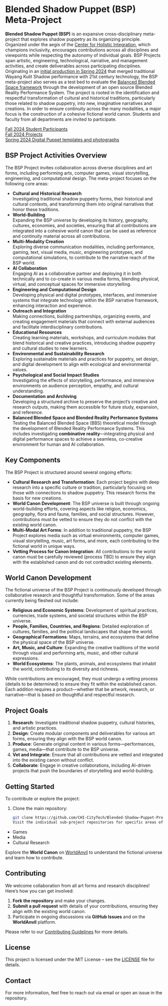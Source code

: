 # Blended Shadow Puppet (BSP) Meta-Project

**Blended Shadow Puppet (BSP)** is an expansive cross-disciplinary meta-project that explores shadow puppetry as its organizing principle.  Organized under the aegis of the [Center for Holistic Integration](https://sites.google.com/view/chi-citytech/home), which champions inclusivity, encourages contributions across all disciplines and viewpoints while respecting the autonomy of individual goals. BSP Projects span artistic, engineering, technological, narrative, and management activities, and create deliverables across participating disciplines.  Originating in an [initial production in Spring 2024](https://sites.google.com/view/citytech-ccsd/home/blended-shadow-puppet) that merged traditional Wayang Kulit Shadow performance with 21st century technology, the BSP meta-project also serves as a test bed to evaluate the [Balanced Blended Space framework](https://sites.google.com/view/balancedblendedspace/home) through the development of an open source Blended Reality Performance System. The project is rooted in the identification and respectful transformation of cultural and historical traditions, particularly those related to shadow puppetry, into new, imaginative narratives and creations. In order to ensure continuity across the many modalities, a major focus is the construction of a cohesive fictional world canon.  Students and faculty from all departments are invited to participate.

[Fall 2024 Student Participants](https://github.com/CHI-CityTech/Blended-Shadow-Puppet/blob/main/Team-members-2024-Fall.md)  
[Fall 2024 Projects](https://github.com/CHI-CityTech/Blended-Shadow-Puppet/blob/main/Project-Activity-2024-Fall.md)  
[Spring 2024 Digital Puppet templates and photographs](https://www.dropbox.com/scl/fo/7scjon5legivqvy4bbaat/h?rlkey=9bdykvv5l9jpui8s49vddvgho&dl=0)  

## BSP Project Activities Overview

The BSP Project invites collaboration across diverse disciplines and art forms, including performing arts, computer games, visual storytelling, engineering, and computational design. The meta-project focuses on the following core areas:

- **Cultural and Historical Research**  
  Investigating traditional shadow puppetry forms, their historical and cultural contexts, and transforming them into original narratives that honor these traditions.
- **World-Building**  
  Expanding the BSP universe by developing its history, geography, cultures, economies, and societies, ensuring that all contributions are integrated into a cohesive world canon that can be used as reference and continuity material across all contributions.
- **Multi-Modality Creation**  
  Exploring diverse communication modalities, including performance, gaming, text, visual media, music, engineering prototypes, and computational simulations, to contribute to the narrative reach of the BSP world.
- **AI Collaboration**  
  Engaging AI as a collaborative partner and deploying it in both technically and to co-create in various media forms, blending physical, virtual, and conceptual spaces for immersive storytelling.
- **Engineering and Computational Design**  
  Developing physical and digital prototypes, interfaces, and immersive systems that integrate technology within the BSP narrative framework, enhancing interaction and experience.
- **Outreach and Integration**  
  Making connections, building partnerships, organizing events, and creating engagement materials that connect with external audiences and facilitate interdisciplinary contributions.
- **Educational Resources**  
  Creating learning materials, workshops, and curriculum modules that blend historical and creative practices, introducing shadow puppetry and cultural studies to new learners.
- **Environmental and Sustainability Research**  
  Exploring sustainable materials and practices for puppetry, set design, and digital development to align with ecological and environmental values.
- **Psychological and Social Impact Studies**  
  Investigating the effects of storytelling, performance, and immersive environments on audience perception, empathy, and cultural understanding.
- **Documentation and Archiving**  
  Developing a structured archive to preserve the project’s creative and research outputs, making them accessible for future study, expansion, and reference.
- **Balanced Blended Space and Blended Reality Performance Systems**  
  Testing the Balanced Blended Space (BBS) theoretical model through the development of Blended Reality Performance Systems. This includes investigating **combinative reality**—integrating physical and digital performance spaces to achieve a seamless, co-creative environment for human and AI collaboration.

## Key Components

The BSP Project is structured around several ongoing efforts:

- **Cultural Research and Transformation**: Each project begins with deep research into a specific culture or tradition, particularly focusing on those with connections to shadow puppetry. This research forms the basis for new creations.
- **World Canon Development**: The BSP universe is built through ongoing world-building efforts, covering aspects like religion, economics, geography, flora and fauna, families, and social structures. However, contributions must be vetted to ensure they do not conflict with the existing world canon.
- **Multi-Modal Art Forms**: In addition to traditional puppetry, the BSP Project explores media such as virtual environments, computer games, visual storytelling, music, art forms, and more, each contributing to the fictional world in unique ways.
- **Vetting Process for Canon Integration**: All contributions to the world canon must be carefully reviewed (process TBD) to ensure they align with the established canon and do not contradict existing elements.

## World Canon Development

The fictional universe of the BSP Project is continuously developed through collaborative research and thoughtful transformation. Some of the areas currently being fleshed out include:

- **Religious and Economic Systems**: Development of spiritual practices, currencies, trade systems, and societal structures within the BSP universe.
- **People, Families, Countries, and Regions**: Detailed exploration of cultures, families, and the political landscapes that shape the world.
- **Geographical Formations**: Maps, terrains, and ecosystems that define the physical space of the BSP universe.
- **Art, Music, and Culture**: Expanding the creative traditions of the world through visual and performing arts, music, and other cultural expressions.
- **World Ecosystems**: The plants, animals, and ecosystems that inhabit the world, contributing to its diversity and richness.

While contributions are encouraged, they must undergo a vetting process (details to be determined) to ensure they fit within the established canon. Each addition requires a product—whether that be artwork, research, or narrative—that is based on thoughtful and respectful research.

## Project Goals


1. **Research**: Investigate traditional shadow puppetry, cultural histories, and artistic practices.
2. **Design**: Create modular components and deliverables for various art forms, ensuring they align with the BSP world canon.
3. **Produce**: Generate original content in various forms—performances, games, media—that contribute to the BSP universe.
4. **Vet and Integrate**: Ensure that all contributions are vetted and integrated into the existing canon without conflict.
5. **Collaborate**: Engage in creative collaborations, including AI-driven projects that push the boundaries of storytelling and world-building.

## Getting Started

To contribute or explore the project:

1. Clone the main repository:
   ```bash
   git clone https://github.com/CHI-CityTech/Blended-Shadow-Puppet-Project.git
   Visit the individual sub-project repositories for specific areas of interest, such as:

- Games
- Media
- Cultural Research

Explore the **World Canon** on [WorldAnvil](https://www.worldanvil.com/w/testlantia-drdbsmith) to understand the fictional universe and learn how to contribute.

## Contributing

We welcome collaboration from all art forms and research disciplines! Here’s how you can get involved:

1. **Fork the repository** and make your changes.
2. **Submit a pull request** with details of your contributions, ensuring they align with the existing world canon.
3. Participate in ongoing discussions via **GitHub Issues** and on the **WorldAnvil** platform.

Please refer to our [Contributing Guidelines](CONTRIBUTING.md) for more details.

## License

This project is licensed under the MIT License – see the [LICENSE](LICENSE) file for details.

## Contact

For more information, feel free to reach out via email or open an issue in the repository.
